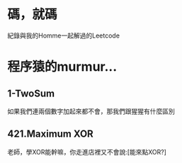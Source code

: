 # 碼，就碼
紀錄與我的Homme一起解過的Leetcode

# 程序猿的murmur...
## 1-TwoSum
如果我們連兩個數字加起來都不會，那我們跟猩猩有什麼區別

## 421.Maximum XOR
老師，學XOR能幹嘛，你走進店裡又不會說:[能來點XOR?]
